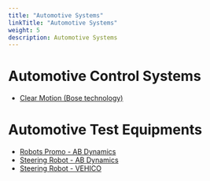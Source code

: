 ```yaml
---
title: "Automotive Systems"
linkTitle: "Automotive Systems"
weight: 5
description: Automotive Systems
---
```


# Automotive Control Systems

* [Clear Motion (Bose technology)](https://www.clearmotion.com/)

# Automotive Test Equipments

* [Robots Promo - AB Dynamics](https://www.youtube.com/watch?v=5JR_9GVVt0I)
* [Steering Robot - AB Dynamics](https://www.abdynamics.com/en/products/track-testing/driving-robots/steering-robots)
* [Steering Robot - VEHICO](http://www.vehico.com/index.php/en/products/co-act/steering-robot)

